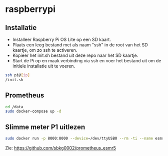 # raspberrypi

## Installatie

* Installeer Raspberry Pi OS Lite op een SD kaart.
* Plaats een leeg bestand met als naam "ssh" in de root van het SD kaartje, om zo ssh te activeren.
* Kopieer het init.sh bestand uit deze repo naar het SD kaartje.
* Start de Pi op en maak verbinding via ssh en voer het bestand uit om de initiele installatie uit te voeren.

```bash
ssh pi@[ip]
/init.sh
```

## Prometheus

```bash
cd /data
sudo docker-compose up -d
```

## Slimme meter P1 uitlezen

```bash
sudo docker run -p 8000:8000 --device=/dev/ttyUSB0 --rm -ti --name esmr5_exporter esmr5_exporter:1.0
```

Zie:
https://github.com/sbkg0002/prometheus_esmr5

